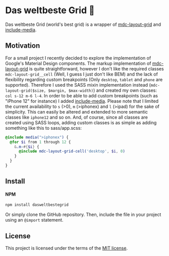 # Das weltbeste Grid 🚁
Das weltbeste Grid (world's best grid) is a wrapper of [mdc-layout-grid](https://github.com/material-components/material-components-web/tree/master/packages/mdc-layout-grid) and [include-media](https://github.com/eduardoboucas/include-media).

## Motivation
For a small project I recently decided to explore the implementation of Google's Material Design components. The markup implementation of [mdc-layout-grid](https://github.com/material-components/material-components-web/tree/master/packages/mdc-layout-grid) is quite straightforward, however I don't like the required classes ```mdc-layout-grid__cell``` (Well, I guess I just don't like BEM) and the lack of flexibility regarding custom breakpoints (Only ```desktop```, ```tablet``` and ```phone``` are supported). Therefore I used the SASS mixin implementation instead (```mdc-layout-grid($size, $margin, $max-width)```) and created my own classes: ```col s-12 m-6 l-4```. In order to be able to add custom breakpoints (such as "iPhone 12" for instance) I added [include-media](https://github.com/eduardoboucas/include-media). Please note that I limited the current availability to ```s``` (>0), ```m``` (>iphonex) and ```l``` (>ipad) for the sake of simplicity. This can easily be altered and extended to more semantic classes like ```iphone12``` and so on. And, of course, since all classes are created using SASS loops, adding custom classes is as simple as adding something like this to sass/app.scss:
```sass
@include media(">iphonex") {
  @for $i from 1 through 12 {
    &.m-#{$i} {
      @include mdc-layout-grid-cell('desktop', $i, 0)
    }
  }
}
```

## Install
#### NPM
```bash
npm install dasweltbestegrid
```
Or simply clone the GitHub repository.
Then, include the file in your project using an ```@import``` statement.

## License
This project is licensed under the terms of the [MIT license](https://github.com/eduardoboucas/include-media/blob/master/LICENSE.md).
